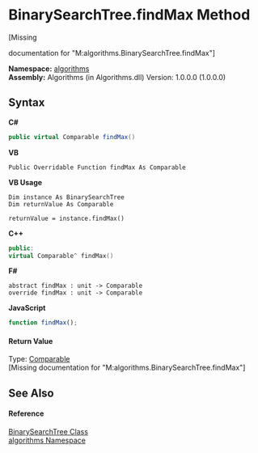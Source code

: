 # BinarySearchTree.findMax Method 
 

\[Missing <summary> documentation for "M:algorithms.BinarySearchTree.findMax"\]

**Namespace:**&nbsp;<a href="82f88b43-fdc9-bc99-9558-75fce96d448f">algorithms</a><br />**Assembly:**&nbsp;Algorithms (in Algorithms.dll) Version: 1.0.0.0 (1.0.0.0)

## Syntax

**C#**<br />
``` C#
public virtual Comparable findMax()
```

**VB**<br />
``` VB
Public Overridable Function findMax As Comparable
```

**VB Usage**<br />
``` VB Usage
Dim instance As BinarySearchTree
Dim returnValue As Comparable

returnValue = instance.findMax()
```

**C++**<br />
``` C++
public:
virtual Comparable^ findMax()
```

**F#**<br />
``` F#
abstract findMax : unit -> Comparable 
override findMax : unit -> Comparable 
```

**JavaScript**<br />
``` JavaScript
function findMax();
```


#### Return Value
Type: <a href="6dcffa06-805a-b637-3ea2-da53324cd88f">Comparable</a><br />\[Missing <returns> documentation for "M:algorithms.BinarySearchTree.findMax"\]

## See Also


#### Reference
<a href="436df50e-cc8f-ef00-08ed-5ade992867fd">BinarySearchTree Class</a><br /><a href="82f88b43-fdc9-bc99-9558-75fce96d448f">algorithms Namespace</a><br />